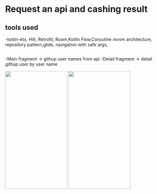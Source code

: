 # Request an api and cashing result 

## tools used
 -kotlin-ktx, Hilt, Retrofit, Room,Kotlin Flow,Coroutine mvvm architecture,
 repository pattern,glide, navigation with safe args, 

##
-Main fragment -> githup user names from api
-Detail fragment -> detail githup user by user name

<img src="https://github.com/oguzhan3437/temp/blob/main/21f914f6-cf61-488e-9a3e-d5fad5e3bad1.jpg" width="200" height="380"/> <img src="https://github.com/oguzhan3437/temp/blob/main/8dae3952-7258-4bba-95cb-5149941ab2b6.jpg" width="200" height="380"/>
